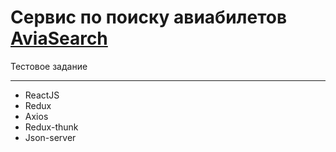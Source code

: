 # Сервис по поиску авиабилетов [AviaSearch](https://avia-search.herokuapp.com/)

Тестовое задание
____

- ReactJS
- Redux
- Axios
- Redux-thunk
- Json-server